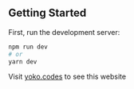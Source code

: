 ## Getting Started

First, run the development server:

```bash
npm run dev
# or
yarn dev
```

Visit [yoko.codes](https://yoko.codes/) to see this website

